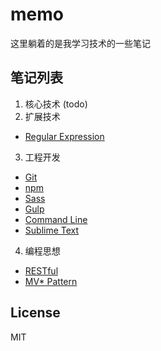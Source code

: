 # memo
这里躺着的是我学习技术的一些笔记

## 笔记列表
1. 核心技术
(todo)
2. 扩展技术
- [Regular Expression](article/RegularExpression.md)
3. 工程开发
- [Git](article/Git.md)
- [npm](article/npm.md)
- [Sass](article/Sass.md)
- [Gulp](article/Gulp.md)
- [Command Line](article/CommandLine.md)
- [Sublime Text](article/SublimeText.md)
4. 编程思想
- [RESTful](article/RESTful.md)
- [MV* Pattern](article/MV*Pattern.md)

## License
MIT
